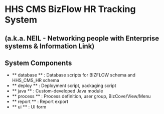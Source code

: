 # HHS CMS BizFlow HR Tracking System
## (a.k.a. NEIL - Networking people with Enterprise systems & Information Link)

## System Components

- ** database ** : Database scripts for BIZFLOW schema and HHS_CMS_HR schema
- ** deploy ** : Deployment script, packaging script
- ** java ** : Custom-developed Java module
- ** process ** : Process definition, user group, BizCove/View/Menu
- ** report ** : Report export
- ** ui ** : UI form
